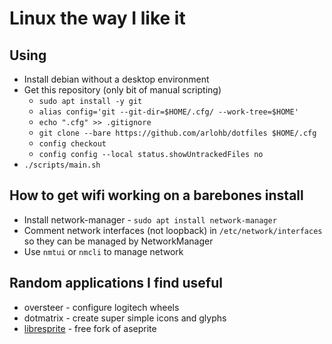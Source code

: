# Linux the way I like it

## Using

- Install debian without a desktop environment
- Get this repository (only bit of manual scripting)
    - ```sudo apt install -y git```
    - ```alias config='git --git-dir=$HOME/.cfg/ --work-tree=$HOME'```
    - ```echo ".cfg" >> .gitignore```
    - ```git clone --bare https://github.com/arlohb/dotfiles $HOME/.cfg```
    - ```config checkout```
    - ```config config --local status.showUntrackedFiles no```
- ```./scripts/main.sh```

## How to get wifi working on a barebones install

- Install network-manager - ```sudo apt install network-manager```
- Comment network interfaces (not loopback) in `/etc/network/interfaces` so they can be managed by NetworkManager
- Use ```nmtui``` or ```nmcli``` to manage network

## Random applications I find useful

- oversteer - configure logitech wheels
- dotmatrix - create super simple icons and glyphs
- [libresprite](https://libresprite.github.io/) - free fork of aseprite
